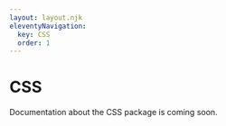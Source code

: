 ```yaml
---
layout: layout.njk
eleventyNavigation:
  key: CSS
  order: 1
---
```


# CSS

Documentation about the CSS package is coming soon.
